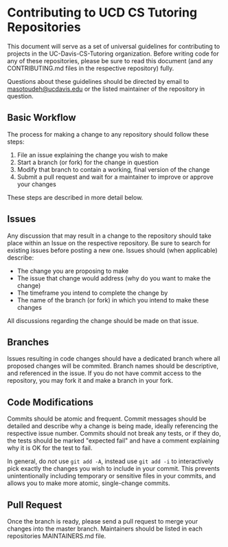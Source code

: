 # Contributing to UCD CS Tutoring Repositories

This document will serve as a set of universal guidelines for contributing to
projects in the UC-Davis-CS-Tutoring organization. Before writing code for any
of these repositories, please be sure to read this document (and any
CONTRIBUTING.md files in the respective repository) fully.

Questions about these guidelines should be directed by email to
masotoudeh@ucdavis.edu or the listed maintainer of the repository in question.

## Basic Workflow
The process for making a change to any repository should follow these steps:

1. File an issue explaining the change you wish to make
2. Start a branch (or fork) for the change in question
3. Modify that branch to contain a working, final version of the change
4. Submit a pull request and wait for a maintainer to improve or approve your
   changes

These steps are described in more detail below.

## Issues
Any discussion that may result in a change to the repository should take place
within an Issue on the respective repository. Be sure to search for existing
issues before posting a new one. Issues should (when applicable) describe:

* The change you are proposing to make
* The issue that change would address (why do you want to make the change)
* The timeframe you intend to complete the change by
* The name of the branch (or fork) in which you intend to make these changes

All discussions regarding the change should be made on that issue.

## Branches
Issues resulting in code changes should have a dedicated branch where all
proposed changes will be commited. Branch names should be descriptive, and
referenced in the issue. If you do not have commit access to the repository,
you may fork it and make a branch in your fork.

## Code Modifications
Commits should be atomic and frequent. Commit messages should be detailed and
describe why a change is being made, ideally referencing the respective issue
number. Commits should not break any tests, or if they do, the tests should be
marked "expected fail" and have a comment explaining why it is OK for the test
to fail.

In general, do *not* use ``git add -A``, instead use ``git add -i`` to
interactively pick exactly the changes you wish to include in your commit. This
prevents unintentionally including temporary or sensitive files in your
commits, and allows you to make more atomic, single-change commits.

## Pull Request
Once the branch is ready, please send a pull request to merge your changes into
the master branch. Maintainers should be listed in each repositories
MAINTAINERS.md file.
